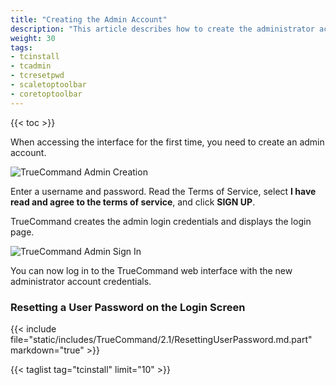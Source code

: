 ```yaml
---
title: "Creating the Admin Account"
description: "This article describes how to create the administrator account in TrueCommand."
weight: 30
tags:
- tcinstall
- tcadmin
- tcresetpwd
- scaletoptoolbar
- coretoptoolbar
---
```

{{< toc >}}

When accessing the interface for the first time, you need to create an admin account. 

![TrueCommand Admin Creation](/images/TrueCommand/2.0/FirstLogin.png "TrueCommand Admin Creation")

Enter a username and password. Read the Terms of Service, select **I have read and agree to the terms of service**, and click **SIGN UP**.

TrueCommand creates the admin login credentials and displays the login page.

![TrueCommand Admin Sign In](/images/TrueCommand/2.0/LoginAdmin.png "TrueCommand Admin Sign In")

You can now log in to the TrueCommand web interface with the new administrator account credentials.

### Resetting a User Password on the Login Screen

{{< include file="static/includes/TrueCommand/2.1/ResettingUserPassword.md.part" markdown="true" >}}

{{< taglist tag="tcinstall" limit="10" >}}
